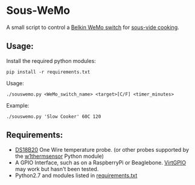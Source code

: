 Sous-WeMo
========

A small script to control a [Belkin WeMo switch](http://www.belkin.com/uk/F7C027-Belkin/p/P-F7C027/) for [sous-vide cooking](https://en.wikipedia.org/wiki/Sous-vide).

Usage:
------
Install the required python modules:

    pip install -r requirements.txt

Usage:

    ./souswemo.py <WeMo_switch_name> <target>[C/F] <timer_minutes>

Example:

    ./souswemo.py 'Slow Cooker' 60C 120

Requirements:
-------------
* [DS18B20](https://www.adafruit.com/search?q=DS18B20) One Wire temperature probe. (or other probes supported by the [w1thermsensor](https://github.com/timofurrer/w1thermsensor) Python module)
* A GPIO Interface, such as on a RaspberryPi or Beaglebone. [VirtGPIO](https://github.com/BLavery/virtual-GPIO) may work but hasn't been tested.
* Python2.7 and modules listed in [requirements.txt](https://raw.githubusercontent.com/detobate/sous-wemo/master/requirements.txt)
